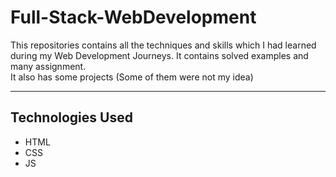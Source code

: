 # Full-Stack-WebDevelopment

This repositories contains all the techniques and skills which I had learned during my Web Development Journeys. It contains solved examples and many assignment.
<br>It also has some projects
(Some of them were not my idea)

<hr>

## Technologies Used

<ul>
  <li>HTML</li>
  <li>CSS</li>
  <li>JS</li>
</ul>
